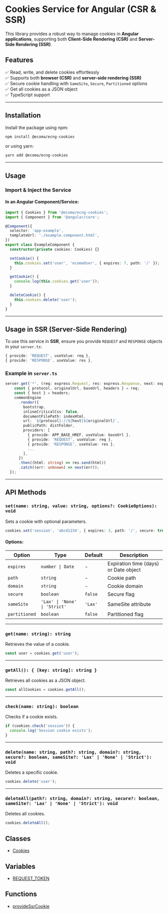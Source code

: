 # Cookies Service for Angular (CSR & SSR)

This library provides a robust way to manage cookies in **Angular applications**, supporting both **Client-Side Rendering (CSR)** and **Server-Side Rendering (SSR)**.

## Features

✅ Read, write, and delete cookies effortlessly  
✅ Supports both **browser (CSR)** and **server-side rendering (SSR)**  
✅ Secure cookie handling with `SameSite`, `Secure`, `Partitioned` options  
✅ Get all cookies as a JSON object  
✅ TypeScript support

---

## Installation

Install the package using npm:

```sh
npm install @ecoma/ecng-cookies
```

or using yarn:

```sh
yarn add @ecoma/ecng-cookies
```

---

## Usage

### Import & Inject the Service

#### In an Angular Component/Service:

```ts
import { Cookies } from '@ecoma/ecng-cookies';
import { Component } from '@angular/core';

@Component({
  selector: 'app-example',
  templateUrl: './example.component.html',
})
export class ExampleComponent {
  constructor(private cookies: Cookies) {}

  setCookie() {
    this.cookies.set('user', 'ecomaUser', { expires: 7, path: '/' });
  }

  getCookie() {
    console.log(this.cookies.get('user'));
  }

  deleteCookie() {
    this.cookies.delete('user');
  }
}
```

---

## Usage in SSR (Server-Side Rendering)

To use this service in **SSR**, ensure you provide `REQUEST` and `RESPONSE` objects in your `server.ts`:

```ts
{ provide: 'REQUEST', useValue: req },
{ provide: 'RESPONSE', useValue: res },
```

### Example in `server.ts`

```ts
server.get('*', (req: express.Request, res: express.Response, next: express.NextFunction) => {
    const { protocol, originalUrl, baseUrl, headers } = req;
    const { host } = headers;
    commonEngine
      .render({
        bootstrap,
        inlineCriticalCss: false,
        documentFilePath: indexHtml,
        url: `${protocol}://${host}${originalUrl}`,
        publicPath: distFolder,
        providers: [
          { provide: APP_BASE_HREF, useValue: baseUrl },
          { provide: 'REQUEST', useValue: req },
          { provide: 'RESPONSE', useValue: res },
          ...
        ],
      })
      .then((html: string) => res.send(html))
      .catch((err: unknown) => next(err));
  });
```

---

## API Methods

### `set(name: string, value: string, options?: CookieOptions): void`

Sets a cookie with optional parameters.

```ts
cookies.set('session', 'abcd1234', { expires: 3, path: '/', secure: true });
```

#### Options:

| Option        | Type                          | Default | Description                           |
| ------------- | ----------------------------- | ------- | ------------------------------------- |
| `expires`     | `number \| Date`              | -       | Expiration time (days) or Date object |
| `path`        | `string`                      | -       | Cookie path                           |
| `domain`      | `string`                      | -       | Cookie domain                         |
| `secure`      | `boolean`                     | `false` | Secure flag                           |
| `sameSite`    | `'Lax' \| 'None' \| 'Strict'` | `'Lax'` | SameSite attribute                    |
| `partitioned` | `boolean`                     | `false` | Partitioned flag                      |

---

### `get(name: string): string`

Retrieves the value of a cookie.

```ts
const user = cookies.get('user');
```

---

### `getAll(): { [key: string]: string }`

Retrieves all cookies as a JSON object.

```ts
const allCookies = cookies.getAll();
```

---

### `check(name: string): boolean`

Checks if a cookie exists.

```ts
if (cookies.check('session')) {
  console.log('Session cookie exists');
}
```

---

### `delete(name: string, path?: string, domain?: string, secure?: boolean, sameSite?: 'Lax' | 'None' | 'Strict'): void`

Deletes a specific cookie.

```ts
cookies.delete('user');
```

---

### `deleteAll(path?: string, domain?: string, secure?: boolean, sameSite?: 'Lax' | 'None' | 'Strict'): void`

Deletes all cookies.

```ts
cookies.deleteAll();
```

## Classes

- [Cookies](/api/nge-cookie/Class.Cookies.md)

## Variables

- [REQUEST_TOKEN](/api/nge-cookie/Variable.REQUEST_TOKEN.md)

## Functions

- [provideSsrCookie](/api/nge-cookie/Function.provideSsrCookie.md)
